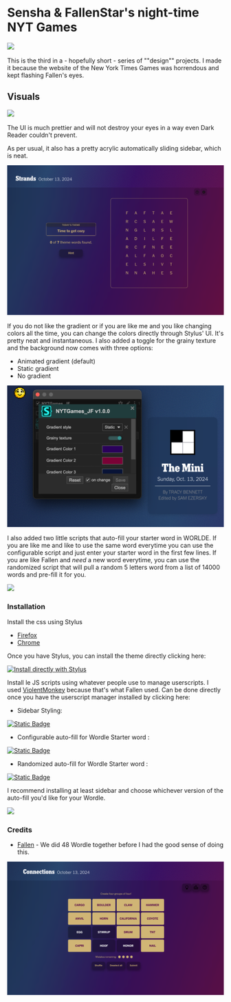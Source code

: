 # Sensha & FallenStar's night-time NYT Games  

![](assets/snesh_nyt_showcase.png)

This is the third in a - hopefully short - series of ""design"" projects. I made it because the website of the New York Times Games was horrendous and kept flashing Fallen's eyes. 

## Visuals 

![](assets/snesh_nyt_overview.gif)

The UI is much prettier and will not destroy your eyes in a way even Dark Reader couldn't prevent. 

As per usual, it also has a pretty acrylic automatically sliding sidebar, which is neat. 

![](assets/snesh_nyt_strands.png)

If you do not like the gradient or if you are like me and you like changing colors all the time, you can change the colors directly through Stylus' UI. It's pretty neat and instantaneous. I also added a toggle for the grainy texture and the background now comes with three options: 
- Animated gradient (default)
- Static gradient
- No gradient

![](assets/snesh_nyt_GUI.png)

I also added two little scripts that auto-fill your starter word in WORLDE. If you are like me and like to use the same word everytime you can use the configurable script and just enter your starter word in the first few lines. If you are like Fallen and *need* a new word everytime, you can use the randomized script that will pull a random 5 letters word from a list of 14000 words and pre-fill it for you. 

![](assets/snesh_nyt_wordle.gif)

### Installation 

Install the css using Stylus

-   [Firefox](https://addons.mozilla.org/en-US/firefox/addon/styl-us/)
-   [Chrome](https://chromewebstore.google.com/detail/stylus/clngdbkpkpeebahjckkjfobafhncgmne)

Once you have Stylus, you can install the theme directly clicking here: 

[![Install directly with Stylus](https://img.shields.io/badge/Install%20directly%20with-Stylus-238b8b.svg)](https://github.com/senshastic/sensha-fallen-nytgames/raw/refs/heads/main/css/snesh_nytgames.user.css)

Install le JS scripts using whatever people use to manage userscripts. I used [ViolentMonkey](https://violentmonkey.github.io/) because that's what Fallen used. Can be done directly once you have the userscript manager installed by clicking here: 

- Sidebar Styling: 

[![Static Badge](https://img.shields.io/badge/Install_directly_with-whatever-yellow)](https://github.com/senshastic/sensha-fallen-nytgames/raw/refs/heads/main/js/snesh_nytgames.user.js)

- Configurable auto-fill for Wordle Starter word :

[![Static Badge](https://img.shields.io/badge/Install_directly_with-whatever-yellow)](https://github.com/senshastic/sensha-fallen-nytgames/raw/refs/heads/main/js/configurable_wordle_starter.user.js)

- Randomized auto-fill for Wordle Starter word :

[![Static Badge](https://img.shields.io/badge/Install_directly_with-whatever-yellow)](https://github.com/senshastic/sensha-fallen-nytgames/raw/refs/heads/main/js/random_wordle_starter.user.js)

I recommend installing at least sidebar and choose whichever version of the auto-fill you'd like for your Wordle. 

![](assets/snesh_nyt_crossword.png)

### Credits 

- [Fallen](https://github.com/FallenStar08) - We did 48 Wordle together before I had the good sense of doing this. 


![](assets/snesh_nyt_connections.png)
